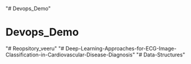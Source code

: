 "# Devops_Demo" 
# Devops_Demo
"# Reopsitory_veeru" 
"# Deep-Learning-Approaches-for-ECG-Image-Classification-in-Cardiovascular-Disease-Diagnosis" 
"# Data-Structures" 
